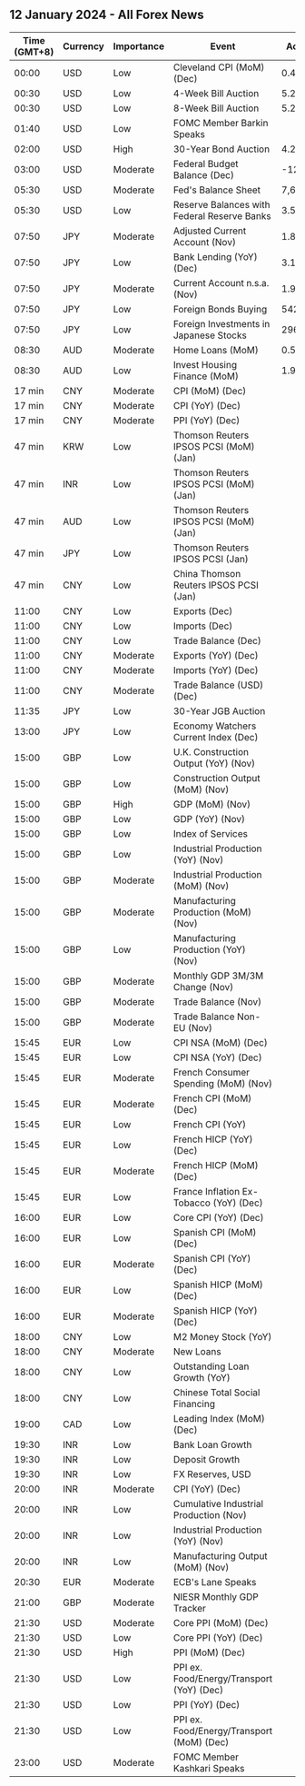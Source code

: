 ## 12 January 2024 - All Forex News

| Time (GMT+8) | Currency | Importance | Event | Actual | Forecast | Previous |
|------|----------|------------|-------|--------|----------|----------|
| 00:00 | USD | Low | Cleveland CPI (MoM) (Dec) | 0.4% |  | 0.4% |
| 00:30 | USD | Low | 4-Week Bill Auction | 5.280% |  | 5.290% |
| 00:30 | USD | Low | 8-Week Bill Auction | 5.275% |  | 5.285% |
| 01:40 | USD | Low | FOMC Member Barkin Speaks |  |  |  |
| 02:00 | USD | High | 30-Year Bond Auction | 4.229% |  | 4.344% |
| 03:00 | USD | Moderate | Federal Budget Balance (Dec) | -129.0B | -65.3B | -314.0B |
| 05:30 | USD | Moderate | Fed's Balance Sheet | 7,687B |  | 7,681B |
| 05:30 | USD | Low | Reserve Balances with Federal Reserve Banks | 3.537T |  | 3.459T |
| 07:50 | JPY | Moderate | Adjusted Current Account (Nov) | 1.89T | 2.18T | 2.62T |
| 07:50 | JPY | Low | Bank Lending (YoY) (Dec) | 3.1% | 2.7% | 2.8% |
| 07:50 | JPY | Moderate | Current Account n.s.a. (Nov) | 1.926T | 2.385T | 2.583T |
| 07:50 | JPY | Low | Foreign Bonds Buying | 542.3B |  | -164.8B |
| 07:50 | JPY | Low | Foreign Investments in Japanese Stocks | 296.2B |  | -120.5B |
| 08:30 | AUD | Moderate | Home Loans (MoM) | 0.5% | 0.0% | 5.6% |
| 08:30 | AUD | Low | Invest Housing Finance (MoM) | 1.9% |  | 5.0% |
| 17 min | CNY | Moderate | CPI (MoM) (Dec) |  | 0.2% | -0.5% |
| 17 min | CNY | Moderate | CPI (YoY) (Dec) |  | -0.4% | -0.5% |
| 17 min | CNY | Moderate | PPI (YoY) (Dec) |  | -2.6% | -3.0% |
| 47 min | KRW | Low | Thomson Reuters IPSOS PCSI (MoM) (Jan) |  |  | 39.05 |
| 47 min | INR | Low | Thomson Reuters IPSOS PCSI (MoM) (Jan) |  |  | 64.31 |
| 47 min | AUD | Low | Thomson Reuters IPSOS PCSI (MoM) (Jan) |  |  | 47.39 |
| 47 min | JPY | Low | Thomson Reuters IPSOS PCSI (Jan) |  |  | 37.52 |
| 47 min | CNY | Low | China Thomson Reuters IPSOS PCSI (Jan) |  |  | 71.41 |
| 11:00 | CNY | Low | Exports (Dec) |  |  | 1.70M |
| 11:00 | CNY | Low | Imports (Dec) |  |  | 0.60M |
| 11:00 | CNY | Low | Trade Balance (Dec) |  | 520.00B | 490.82B |
| 11:00 | CNY | Moderate | Exports (YoY) (Dec) |  | 1.7% | 0.5% |
| 11:00 | CNY | Moderate | Imports (YoY) (Dec) |  | 0.3% | -0.6% |
| 11:00 | CNY | Moderate | Trade Balance (USD) (Dec) |  | 74.75B | 68.39B |
| 11:35 | JPY | Low | 30-Year JGB Auction |  |  | 1.623% |
| 13:00 | JPY | Low | Economy Watchers Current Index (Dec) |  | 49.9 | 49.5 |
| 15:00 | GBP | Low | U.K. Construction Output (YoY) (Nov) |  | 1.3% | 1.1% |
| 15:00 | GBP | Low | Construction Output (MoM) (Nov) |  | 0.4% | -0.5% |
| 15:00 | GBP | High | GDP (MoM) (Nov) |  | 0.2% | -0.3% |
| 15:00 | GBP | Low | GDP (YoY) (Nov) |  | 0.2% | 0.3% |
| 15:00 | GBP | Low | Index of Services |  | 0.1% | 0.1% |
| 15:00 | GBP | Low | Industrial Production (YoY) (Nov) |  | 0.7% | 0.4% |
| 15:00 | GBP | Moderate | Industrial Production (MoM) (Nov) |  | 0.3% | -0.8% |
| 15:00 | GBP | Moderate | Manufacturing Production (MoM) (Nov) |  | 0.3% | -1.1% |
| 15:00 | GBP | Low | Manufacturing Production (YoY) (Nov) |  | 1.7% | 0.8% |
| 15:00 | GBP | Moderate | Monthly GDP 3M/3M Change (Nov) |  | -0.1% | 0.0% |
| 15:00 | GBP | Moderate | Trade Balance (Nov) |  | -15.70B | -17.03B |
| 15:00 | GBP | Moderate | Trade Balance Non-EU (Nov) |  |  | -4.83B |
| 15:45 | EUR | Low | CPI NSA (MoM) (Dec) |  |  | 0.10% |
| 15:45 | EUR | Low | CPI NSA (YoY) (Dec) |  |  | 3.70% |
| 15:45 | EUR | Moderate | French Consumer Spending (MoM) (Nov) |  | -0.1% | -0.9% |
| 15:45 | EUR | Moderate | French CPI (MoM) (Dec) |  | 0.1% | -0.2% |
| 15:45 | EUR | Low | French CPI (YoY) |  | 3.7% | 3.5% |
| 15:45 | EUR | Low | French HICP (YoY) (Dec) |  | 4.1% | 3.9% |
| 15:45 | EUR | Moderate | French HICP (MoM) (Dec) |  | 0.1% | -0.2% |
| 15:45 | EUR | Low | France Inflation Ex-Tobacco (YoY) (Dec) |  |  | 3.30% |
| 16:00 | EUR | Low | Core CPI (YoY) (Dec) |  |  | 4.5% |
| 16:00 | EUR | Low | Spanish CPI (MoM) (Dec) |  | 0.0% | -0.3% |
| 16:00 | EUR | Moderate | Spanish CPI (YoY) (Dec) |  | 3.1% | 3.2% |
| 16:00 | EUR | Low | Spanish HICP (MoM) (Dec) |  | 0.0% | -0.5% |
| 16:00 | EUR | Moderate | Spanish HICP (YoY) (Dec) |  | 3.3% | 3.3% |
| 18:00 | CNY | Low | M2 Money Stock (YoY) |  | 10.1% | 10.0% |
| 18:00 | CNY | Moderate | New Loans |  | 1,400.0B | 1,090.0B |
| 18:00 | CNY | Low | Outstanding Loan Growth (YoY) |  | 10.8% | 10.8% |
| 18:00 | CNY | Low | Chinese Total Social Financing |  | 2,200.0B | 2,450.0B |
| 19:00 | CAD | Low | Leading Index (MoM) (Dec) |  |  | -0.01% |
| 19:30 | INR | Low | Bank Loan Growth |  |  | 20.2% |
| 19:30 | INR | Low | Deposit Growth |  |  | 14.0% |
| 19:30 | INR | Low | FX Reserves, USD |  |  | 623.20B |
| 20:00 | INR | Moderate | CPI (YoY) (Dec) |  | 5.87% | 5.55% |
| 20:00 | INR | Low | Cumulative Industrial Production (Nov) |  |  | 6.90% |
| 20:00 | INR | Low | Industrial Production (YoY) (Nov) |  | 4.0% | 11.7% |
| 20:00 | INR | Low | Manufacturing Output (MoM) (Nov) |  |  | 10.4% |
| 20:30 | EUR | Moderate | ECB's Lane Speaks |  |  |  |
| 21:00 | GBP | Moderate | NIESR Monthly GDP Tracker |  |  | -0.1% |
| 21:30 | USD | Moderate | Core PPI (MoM) (Dec) |  | 0.2% | 0.0% |
| 21:30 | USD | Low | Core PPI (YoY) (Dec) |  | 1.9% | 2.0% |
| 21:30 | USD | High | PPI (MoM) (Dec) |  | 0.1% | 0.0% |
| 21:30 | USD | Low | PPI ex. Food/Energy/Transport (YoY) (Dec) |  |  | 2.5% |
| 21:30 | USD | Low | PPI (YoY) (Dec) |  | 1.3% | 0.9% |
| 21:30 | USD | Low | PPI ex. Food/Energy/Transport (MoM) (Dec) |  |  | 0.1% |
| 23:00 | USD | Moderate | FOMC Member Kashkari Speaks |  |  |  |
